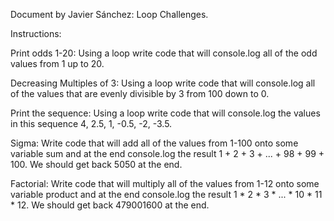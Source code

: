 Document by Javier Sánchez: Loop Challenges.

Instructions:

Print odds 1-20: Using a loop write code that will console.log all of the odd values from 1 up to 20.

Decreasing Multiples of 3: Using a loop write code that will console.log all of the values that are evenly divisible by 3 from 100 down to 0.

Print the sequence: Using a loop write code that will console.log the values in this sequence 4, 2.5, 1, -0.5, -2, -3.5.

Sigma: Write code that will add all of the values from 1-100 onto some variable sum and at the end console.log the result 1 + 2 + 3 + ... + 98 + 99 + 100. We should get back 5050 at the end.

Factorial: Write code that will multiply all of the values from 1-12 onto some variable product and at the end console.log the result 1 * 2 * 3 * ... * 10 * 11 * 12. We should get back 479001600 at the end.
